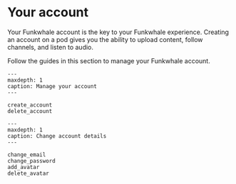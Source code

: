 # Your account

Your Funkwhale account is the key to your Funkwhale experience. Creating an account on a pod gives you the ability to upload content, follow channels, and listen to audio.

Follow the guides in this section to manage your Funkwhale account.

```{toctree}
---
maxdepth: 1
caption: Manage your account
---

create_account
delete_account

```

```{toctree}
---
maxdepth: 1
caption: Change account details
---

change_email
change_password
add_avatar
delete_avatar

```
